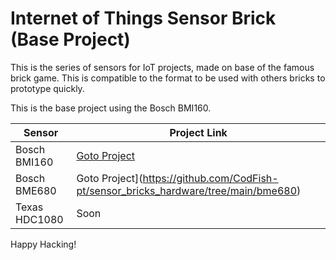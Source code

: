 # Internet of Things Sensor Brick (Base Project)

This is the series of sensors for IoT projects, made on base of the famous brick game. This is compatible to the format to be used with others bricks to prototype quickly.

This is the base project using the Bosch BMI160.

Sensor | Project Link
------------ | -------------
Bosch BMI160 | [Goto Project](https://github.com/pedrominatel/cf_sensor_brick_model)
Bosch BME680 | Goto Project](https://github.com/CodFish-pt/sensor_bricks_hardware/tree/main/bme680)
Texas HDC1080 | Soon


Happy Hacking!
